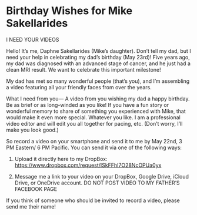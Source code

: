 # Birthday Wishes for Mike Sakellarides

I NEED YOUR VIDEOS

Hello! It’s me, Daphne Sakellarides (Mike’s daughter). Don’t tell my dad, but I need your help in celebrating my dad’s birthday (May 23rd)!
Five years ago, my dad was diagnosed with an advanced stage of cancer, and he just had a clean MRI result. We want to celebrate this important milestone!

My dad has met so many wonderful people (that’s you), and I’m assembling a video featuring all your friendly faces from over the years.

What I need from you— A video from you wishing my dad a happy birthday. Be as brief or as long-winded as you like! If you have a fun story or wonderful memory to share of something you experienced with Mike, that would make it even more special. Whatever you like. I am a professional video editor and will edit you all together for pacing, etc. (Don’t worry, I’ll make you look good.)

So record a video on your smartphone and send it to me by May 22nd, 3 PM Eastern/ 6 PM Pacific. You can send it via one of the following ways:

1. Upload it directly here to my DropBox:
https://www.dropbox.com/request/ISkFFhI7O28NcOPUa0yx

2. Message me a link to your video on your DropBox, Google Drive, iCloud Drive, or OneDrive account.
DO NOT POST VIDEO TO MY FATHER’S FACEBOOK PAGE

If you think of someone who should be invited to record a video, please send me their name!
